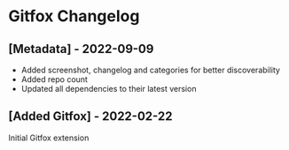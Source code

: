 # Gitfox Changelog

## [Metadata] - 2022-09-09

- Added screenshot, changelog and categories for better discoverability
- Added repo count
- Updated all dependencies to their latest version

## [Added Gitfox] - 2022-02-22

Initial Gitfox extension